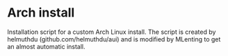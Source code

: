 # Arch install

Installation script for a custom Arch Linux install. The script is
created by helmuthdu (github.com/helmuthdu/aui) and is modified by
MLenting to get an almost automatic install.

